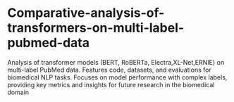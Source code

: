 # Comparative-analysis-of-transformers-on-multi-label-pubmed-data
Analysis of transformer models (BERT, RoBERTa, Electra,XL-Net,ERNIE) on multi-label PubMed data. Features code, datasets, and evaluations for biomedical NLP tasks. Focuses on model performance with complex labels, providing key metrics and insights for future research in the biomedical domain
